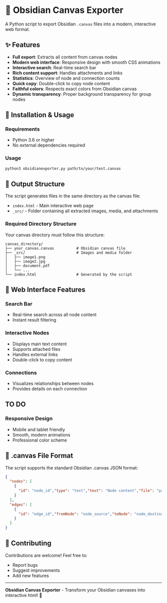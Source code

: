 # 🎨 Obsidian Canvas Exporter

A Python script to export Obsidian `.canvas` files into a modern, interactive web format.

## ✨ Features

- **Full export**: Extracts all content from canvas nodes
- **Modern web interface**: Responsive design with smooth CSS animations
- **Interactive search**: Real-time search bar
- **Rich content support**: Handles attachments and links
- **Statistics**: Overview of node and connection counts
- **Quick copy**: Double-click to copy node content
- **Faithful colors**: Respects exact colors from Obsidian canvas
- **Dynamic transparency**: Proper background transparency for group nodes

## 🚀 Installation & Usage

### Requirements
- Python 3.6 or higher
- No external dependencies required

### Usage

```bash
python3 obsidianexporter.py path/to/your/test.canvas
```

## 📁 Output Structure

The script generates files in the same directory as the canvas file:
- `index.html` - Main interactive web page
- `_src/` - Folder containing all extracted images, media, and attachments

### Required Directory Structure

Your canvas directory must follow this structure:

```
canvas_directory/
├── your_canvas.canvas          # Obsidian canvas file
├── _src/                       # Images and media folder
│   ├── image1.png
│   ├── image2.jpg
│   ├── document.pdf
│   └── ...
└── index.html                  # Generated by the script
```

## 🎯 Web Interface Features

### Search Bar
- Real-time search across all node content
- Instant result filtering

### Interactive Nodes
- Displays main text content
- Supports attached files
- Handles external links
- Double-click to copy content

### Connections
- Visualizes relationships between nodes
- Provides details on each connection

## TO DO

### Responsive Design
- Mobile and tablet friendly
- Smooth, modern animations
- Professional color scheme

## 🔧 .canvas File Format

The script supports the standard Obsidian .canvas JSON format:

```json
{
  "nodes": [
    {
      "id": "node_id","type": "text","text": "Node content","file": "path/to/file.md","url": "https://example.com"
    }
  ],
  "edges": [
    {
      "id": "edge_id","fromNode": "node_source","toNode": "node_destination"
    }
  ]
}
```

## 🤝 Contributing

Contributions are welcome! Feel free to:

- Report bugs
- Suggest improvements
- Add new features

---

**Obsidian Canvas Exporter** - Transform your Obsidian canvases into interactive html! 🚀 
